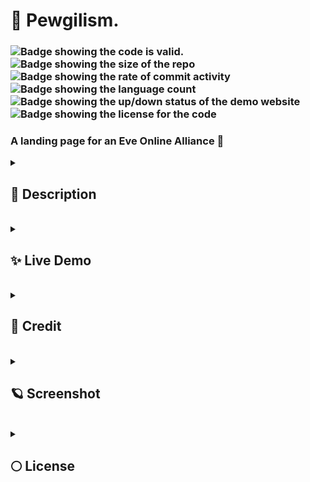 <html>
        <h1>
                🔫 Pewgilism. 
        </h1>
        <h3>
                <img alt="Badge showing the code is valid." src="https://img.shields.io/w3c-validation/html?style=for-the-badge&targetUrl=https%3A%2F%2Fraw.githubusercontent.com%2FPhobiaCide%2Fpewgilism.%2Fmain%2Findex.html" />
                <img alt="Badge showing the size of the repo" src="https://img.shields.io/github/repo-size/phobiacide/pewgilism.?style=for-the-badge" />
                <img alt="Badge showing the rate of commit activity" src="https://img.shields.io/github/commit-activity/w/phobiacide/pewgilism.?style=for-the-badge" />
                <img alt="Badge showing the language count" src="https://img.shields.io/github/languages/count/phobiacide/pewgilism.?style=for-the-badge" />
                  <img alt="Badge showing the up/down status of the demo website" src="https://img.shields.io/website?down_color=red&down_message=Down&style=for-the-badge&up_color=green&up_message=Up&url=https%3A%2F%2Fphobiacide.github.io%2Fpewgilism.%2F"/>
                <img alt="Badge showing the license for the code" src="https://img.shields.io/badge/license-MIT-blue?style=for-the-badge" />
        </h3>
        <h3>
                A landing page for an Eve Online Alliance 🚀
                <br />
        </h3>
        <details>
                <summary>
                        <h2>
                                🌠 Description 
                        </h2>
                </summary>
                <br />
                <h4>
                        <ul>
                                <li>
                                        This page was made to gain a better understanding of document flow, DOM manipulation, and the relationship between the languages used:
                                </li>
                                <br />
                                <ol>
                                <li>
                                        HTML
                                </li>
                                <li>
                                        CSS
                                </li>
                                <li>
                                        JavaScript
                                </li>
                                </ol>
                        </ul>
                </h4>
                <hr />
        </details>
        <br />
        <details>
                <summary>
                        <h2>
                                ✨ Live Demo 
                        </h2>
                </summary>
                <br />
                <a href="https://phobiacide.github.io/pewgilism./">Click here</a>
                to be directed to a live demonstration deployment of this page hosted by
                <a href="https://pages.github.com">Github Pages</a>
        <hr />
        </details>
        <br />
        <details>
                <summary>
                        <h2>
                                👾 Credit 
                        </h2>
                </summary>
                <br />
                Heavily inspired and informed by 
                <strong>
                        @saramazal
                </strong>
                's
                <a href="https://codepen.io/Saramazal/pen/LYyywNb">CodePen</a>
        <hr />
        </details>
        <br />
        <details>
                <summary>
                        <h2>
                                🪐 Screenshot 
                        </h2>
                </summary>
                <br />
                <div style="width: 100%; height: 800px; overflow: scroll; overflow-y: scroll; overflow-x: hidden;">
                        <img alt="A full screenshot of the Page" src="https://github.com/PhobiaCide/pewgilism./blob/main/pewgilism.screenshot.jpg" width="100%" />
                </div>
        <hr />
        </details>
        <br />
        <details>
                <summary>
                        <h2>
                                🌕 License 
                        </h2>
                </summary>
                <br />
                <h3>
                        <strong>
                                MIT License
                        </strong>
                </h3>
                <h4>
                        Copyright ©️ 2022 Andrew Amason
                </h4>
                <p>
                        Permission is hereby granted, free of charge, to any person obtaining a copy<br />
                        of this software and associated documentation files (the "Software"), to deal<br />
                        in the Software without restriction, including without limitation the rights<br />
                        to use, copy, modify, merge, publish, distribute, sublicense, and/or sell<br />
                        copies of the Software, and to permit persons to whom the Software is<br />
                        furnished to do so, subject to the following conditions:<br />
                </p>
                <p>
                        The above copyright notice and this permission notice shall be included in all<br />
                        copies or substantial portions of the Software.<br />
                </p>
                <p>
                        THE SOFTWARE IS PROVIDED "AS IS", WITHOUT WARRANTY OF ANY KIND, EXPRESS OR<br />
                        IMPLIED, INCLUDING BUT NOT LIMITED TO THE WARRANTIES OF MERCHANTABILITY,<br />
                        FITNESS FOR A PARTICULAR PURPOSE AND NONINFRINGEMENT. IN NO EVENT SHALL THE<br />
                        AUTHORS OR COPYRIGHT HOLDERS BE LIABLE FOR ANY CLAIM, DAMAGES OR OTHER<br />
                        LIABILITY, WHETHER IN AN ACTION OF CONTRACT, TORT OR OTHERWISE, ARISING FROM,<br />
                        OUT OF OR IN CONNECTION WITH THE SOFTWARE OR THE USE OR OTHER DEALINGS IN THE<br />
                        SOFTWARE.<br />
                </p>
                <hr />
        </details>
</html>
